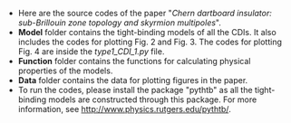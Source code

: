 - Here are the source codes of the paper "*Chern dartboard insulator: sub-Brillouin zone topology and skyrmion multipoles*".
- **Model** folder contains the tight-binding models of all the CDIs. It also includes the codes for plotting Fig. 2 and Fig. 3. The codes for plotting Fig. 4 are inside the *type1_CDI_1.py* file.
- **Function** folder contains the functions for calculating physical properties of the models.
- **Data** folder contains the data for plotting figures in the paper.
- To run the codes, please install the package "pythtb" as all the tight-binding models are constructed through this package. For more information, see http://www.physics.rutgers.edu/pythtb/.
